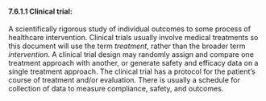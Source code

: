 #### 7.6.1.1 Clinical trial:

A scientifically rigorous study of individual outcomes to some process of healthcare intervention. Clinical trials usually involve medical treatments so this document will use the term _treatment_, rather than the broader term _intervention_. A clinical trial design may randomly assign and compare one treatment approach with another, or generate safety and efficacy data on a single treatment approach. The clinical trial has a protocol for the patient’s course of treatment and/or evaluation. There is usually a schedule for collection of data to measure compliance, safety, and outcomes.
